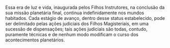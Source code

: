 ﻿Essa era de luz e vida, inaugurada pelos Filhos Instrutores, na conclusão da sua missão planetária final, continua indefinidamente nos mundos habitados. Cada estágio de avanço, dentro desse status estabelecido, pode ser delimitado pelas ações judiciais dos Filhos Magisteriais, em uma sucessão de dispensações; tais ações judiciais são todas, contudo, puramente técnicas e de nenhum modo modificam o curso dos acontecimentos planetários.
